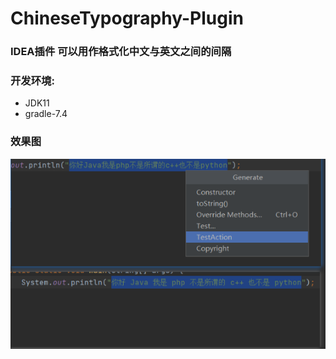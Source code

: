# ChineseTypography-Plugin
### IDEA插件  可以用作格式化中文与英文之间的间隔

### 开发环境:
- JDK11
- gradle-7.4
### 效果图
![图片alt](/images/xiaoguo.png "图片title")